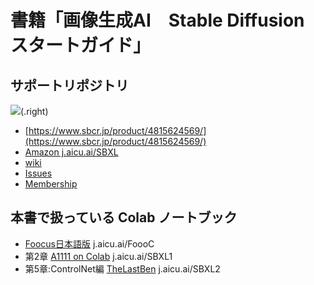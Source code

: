 # 書籍「画像生成AI　Stable Diffusion スタートガイド」
## サポートリポジトリ

![](https://www.sbcr.jp/wp-content/uploads/2024/02/9784815624569-1-424x596.jpg)(.right)

- [https://www.sbcr.jp/product/4815624569/](https://www.sbcr.jp/product/4815624569/)
- [Amazon j.aicu.ai/SBXL](https://j.aicu.ai/SBXL)
- [wiki](https://github.com/aicuai/Book-StartGuideSDXL/wiki)
- [Issues](https://github.com/aicuai/Book-StartGuideSDXL/issues)
- [Membership](https://note.com/aicu/membership/boards/61ab0aa9374e/posts/7cab00942b22?from=self)

## 本書で扱っている Colab ノートブック

- [Foocus日本語版](https://j.aicu.ai/FoooC)  j.aicu.ai/FoooC
- 第2章 [A1111 on Colab](https:://j.aicu.ai/SBXL1) j.aicu.ai/SBXL1
- 第5章:ControlNet編 [TheLastBen](https:://j.aicu.ai/SBXL2) j.aicu.ai/SBXL2

